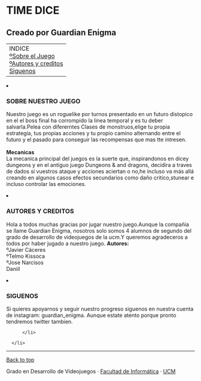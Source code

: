 

<html lang="es">
<head>
  <meta charset="utf-8">
  <title>HTML</title>
  <meta name="viewport" content="width=device-width, initial-scale=1.0">
  <link rel="stylesheet" href="estilos.css.css"> 
 
</head>
<body class="backgrounded">
    <h1><strong>TIME DICE</strong></h1>
    <h2>
       Creado por Guardian Enigma 
    </h2>
    <table>
        <tbody>
            <tr>
                <td>
                    <nav>
                        INDICE <br><a href="#Descripción">ºSobre el Juego</a><br><a href="#Autores">ºAutores y creditos</a><br><a href="#Siguenos">Siguenos</a>
                    </nav>
                </td>
            </tr>
        </tbody>
    </table>
   <lu>
    <li id="Descripción" class="clase">
        <h3 >
             SOBRE NUESTRO JUEGO
        </h3>
        <p>
         Nuestro juego es un roguelike por turnos presentado en un futuro distopico en el el boss final ha corrompido la linea temporal y es tu deber salvarla.Pelea con difererntes Clases de monstruos,elige tu propia estrategía, tus propias acciones y tu propio camino alternando entre el futuro y el pasado para conseguir las recompensas que mas tte intresen.<br><br>
         <strong>Mecanicas</strong><br>
         La mecanica principal del juegos es la suerte que, inspirandonos en dicey dungeons y en el antiguo juego Dungeons & and dragons, decidira a traves de dados si vuestros ataque y acciones aciertan o no,he incluso va más allá creando en algunos casos efectos secundarios como daño critico,stunear e incluso controlar las emociones.
        </p>
        <li id="Autores" class="clase">
            <h3 class="clase">
            AUTORES Y CREDITOS
            </h3>
            <p>
            Hola a todos muchas gracias por jugar nuestro juego.Aunque la compañia se llame Guardian Enigma, nosotros solo somos 4 alumnos de segundo del grado de desarrollo de videojuegos de la ucm.Y queremos agradeceros a todos por haber jugado a nuestro juego.
            <strong>Autores:</strong><br>
            ºJavier Cáceres<br>
            ºTelmo Kissoca <br>
            ºJose Narcisos<br>
            Daniil <br>
            </p>
            <li id="Siguenos" class="clase">
               <h3 >
                SIGUENOS 
                </h3>
                <p >
                Si quieres apoyarnos y seguir nuestro progreso siguenos en nuestra cuenta de instagram: guardian_enigma.
                Aunque estate atento porque pronto tendremos twitter tambien.
                </p>          
              </li>
      
          </li>
  
      </li>
    
   </lu>
   <footer class="container">
    <hr class="footer-divider">
    <p class="float-right"><a href="#">Back to top</a></p>
    <p>Grado en Desarrollo de Videojuegos &middot; <a target="_blank" href="http://informatica.ucm.es">Facultad de Informática</a> &middot; <a target="_blank" href="http://www.ucm.es">UCM</a></p>
  </footer>
</body>
